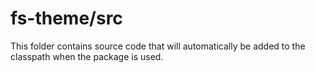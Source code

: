 # fs-theme/src

This folder contains source code that will automatically be added to the classpath when
the package is used.
